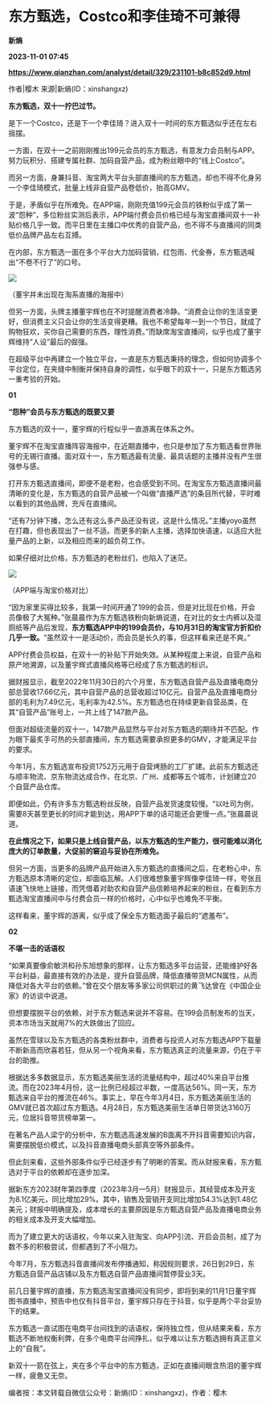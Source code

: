 # 东方甄选，Costco和李佳琦不可兼得
**新熵**

**2023-11-01 07:45**

**https://www.qianzhan.com/analyst/detail/329/231101-b8c852d9.html**

作者|樱木 来源|新熵(ID：xinshangxz)

****东方甄选，双十一拧巴过节。****

是下一个Costco，还是下一个李佳琦？进入双十一时间的东方甄选似乎还在左右摇摆。

一方面，在双十一之前刚刚推出199元会员的东方甄选，有意发力会员制与APP。努力玩积分、搭建专属社群、加码自营产品，成为粉丝眼中的“线上Costco”。

而另一方面，身兼抖音、淘宝两大平台头部直播间的东方甄选，却也不得不化身另一个李佳琦模式，批量上线非自营产品卷低价，抬高GMV。

于是，矛盾似乎在所难免。在APP端，刚刚充值199元会员的铁粉似乎成了第一波“怨种”，多位粉丝实测后表示，APP端付费会员价格已经与淘宝直播间双十一补贴价格几乎一致。而平日里在主播口中优秀的自营产品，也不得不与直播间的同类低价品牌产品左右互搏。

在内部，东方甄选一面在多个平台大力加码营销，红包雨、代金券，东方甄选喊出“不卷不行了”的口号。

![](https://img3.qianzhan.com/news/202311/01/20231101-f150fc0e25285e97_600x5000.png)

（董宇并未出现在淘系直播的海报中）

但另一方面，头牌主播董宇辉也在不时提醒消费者冷静。“消费会让你的生活变更好，但消费主义只会让你的生活变得更糟。我也不希望每年一到一个节日，就成了购物狂欢，买你自己需要的东西，理性消费。”而缺席淘宝直播间，似乎也成了董宇辉维持“人设”最后的倔强。

在超级平台中再建立一个独立平台，一直是东方甄选秉持的理念，但如何协调多个平台定位，在夹缝中制衡并保持自身的调性，似乎眼下的双十一，只是东方甄选另一重考验的开始。

**01**

**“怨种”会员与东方甄选的既要又要**

东方甄选的双十一，董宇辉的行程似乎一直游离在体系之外。

董宇辉不在淘宝直播阵容海报中，在近期直播中，也只是参加了东方甄选看世界账号的无锡行直播。面对双十一，东方甄选最有流量、最具话题的主播并没有产生很强参与感。

打开东方甄选直播间，即便不是老粉，也会感受到不同。在淘宝东方甄选直播间最清晰的变化是，东方甄选的自营产品被一个叫做“直播严选”的条目所代替，平时难以看到的其他品牌，充斥在直播间。

“还有7分钟下播，怎么还有这么多产品还没有说，这是什么情况。”主播yoyo虽然在打趣，但也表现出了一丝不适。而更多的新人主播，选择加快语速，以适应大批量产品的上新，以及相应而来的超负荷工作。

如果仔细对比价格，东方甄选的老粉丝们，也陷入了迷茫。

![](https://img3.qianzhan.com/news/202311/01/20231101-75a0460934a24fa6_600x5000.png)

（APP端与淘宝价格对比）

“因为家里买得比较多，我第一时间开通了199的会员，但是对比现在价格，开会员像极了大冤种。”张晨晨作为东方甄选铁粉向新熵说道，在对比的女士内裤以及湿厕纸等产品后发现，**东方甄选APP中的199会员价，与10月31日的淘宝官方折扣价几乎一致。**“虽然双十一是活动价，而会员是长久的事，但这样看来还是不爽。”

APP付费会员权益，在双十一的补贴下开始失效。从某种程度上来说，自营产品和原产地溯源，以及董宇辉式直播风格等已经成了东方甄选的标识。

据财报显示，截至2022年11月30日的六个月里，东方甄选自营产品及直播电商分部总营收17.66亿元，其中自营产品的总营收超过10亿元。自营产品及直播电商分部的毛利为7.49亿元，毛利率为42.5%。东方甄选也在持续更新自营品类，在其“自营产品”账号上，一共上线了147款产品。

但面对超级流量的双十一，147款产品显然与平台对东方甄选的期待并不匹配。作为眼下最炙手可热的头部直播间，东方甄选需要承担更多的GMV，才能满足平台的要求。

今年1月，东方甄选宣布投资1752万元用于自营烤肠的工厂扩建。此前东方甄选还与顺丰物流、京东物流达成合作，在北京、广州、成都等五个城市，计划建立20个自营产品仓库。

即便如此，仍有许多东方甄选粉丝反映，自营产品发货速度较慢。“以吐司为例，需要8天甚至更长的时间才能到达，用APP下单的话可能还会更慢一点。”张晨晨说道。

**在此情况之下，如果只是上线自营产品，以东方甄选的生产能力，很可能难以消化庞大的订单数量，大促前的窘迫与妥协在所难免。**

但另一方面，当更多的品牌产品开始进入东方甄选的直播间之后，在老粉心中，东方甄选原本清晰的定位，却面临瓦解。人们很难想象董宇辉像李佳琦一样，夸张且语速飞快地上链接，而凭借着对助农和自营产品信赖培养起来的粉丝，在看到东方甄选淘宝直播间中与付费会员一样的价格时，心中似乎也难免不平衡。

这样看来，董宇辉的游离，似乎成了保全东方甄选面子最后的“遮羞布”。

**02**

**不堪一击的话语权**

“如果真要像俞敏洪和孙东旭想象的那样，让东方甄选多平台运营，还能维护好各平台利益，最直接有效的办法是，提升自营品牌，降低直播带货MCN属性，从而降低对各大平台的依赖。”曾在交个朋友等多家公司供职过的黄飞达曾在《中国企业家》的访谈中说道。

但想要摆脱平台的依赖，对于东方甄选来说并不容易。在199会员制发布的当天，资本市场当天就用7%的大跌做出了回应。

虽然在雪球以及东方甄选的各类粉丝群中，消费者与投资人对东方甄选APP下载量不断新高而欣喜若狂，但从另一个视角来看，东方甄选真正的流量来源，仍在于平台的助推。

根据达多多数据显示，东方甄选美丽生活的流量结构中，超过40%来自平台推流。而在2023年4月份，这一比例已经超过半数，一度高达56%。同一天，东方甄选来自平台的推流在46%。事实上，早在今年3月4日，东方甄选美丽生活的GMV就已首次超过东方甄选。4月28日，东方甄选美丽生活单日带货达3160万元，位居抖音带货榜单第一。

在著名产品人梁宁的分析中，东方甄选高速发展的B面离不开抖音需要知识内容，需要摆脱低价模式，以及抖音直播电商头部真空等外部条件。

但此刻来看，这些外部条件似乎已经逐步有了明晰的答案。而从财报来看，东方甄选对于平台的依赖却在逐步加深。

据新东方2023财年第四季度（2023年3月—5月）财报显示，其经营成本及开支为8.1亿美元，同比增加29%。其中，销售及营销开支同比增加54.3%达到1.48亿美元；财报中明确提及，成本增长的主要原因是东方甄选自营产品及直播电商业务的相关成本及开支大幅增加。

而为了建立更大的话语权，今年以来入驻淘宝、向APP引流、开启会员制，成了为数不多的积极尝试，但都遇到了不小阻力。

今年7月，东方甄选抖音直播间发布停播通知，称因规则要求，26日到29日，东方甄选自营产品店铺以及东方甄选自营产品直播间暂停营业3天。

前几日董宇辉的直播，东方甄选淘宝直播间没有同步，即将到来的11月1日董宇辉图书直播中，预告中也仅有抖音平台，董宇辉只存在于抖音，似乎是两个平台妥协下的结果。

东方甄选一直试图在电商平台间找到的话语权，保持独立性，但从结果来看，东方甄选不断地权衡利弊，在多个电商平台间挣扎，似乎难以让东方甄选拥有真正意义上的“自我”。

新双十一箭在弦上，夹在多个平台中的东方甄选，正如在直播间眼含热泪的董宇辉一样，疲惫又无奈。

编者按：本文转载自微信公众号：新熵(ID：xinshangxz)，作者：樱木